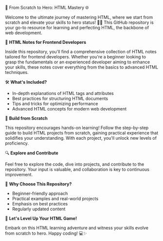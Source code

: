 🚀 From Scratch to Hero: HTML Mastery 🌐

Welcome to the ultimate journey of mastering HTML, where we start from scratch and elevate your skills to hero status! 🦸‍♂️ This GitHub repository is your go-to resource for learning and perfecting HTML, the backbone of web development.

📝 **HTML Notes for Frontend Developers**

Inside this repository, you'll find a comprehensive collection of HTML notes tailored for frontend developers. Whether you're a beginner looking to grasp the fundamentals or an experienced developer aiming to enhance your skills, these notes cover everything from the basics to advanced HTML techniques.

🛠️ **What's Included?**

- In-depth explanations of HTML tags and attributes
- Best practices for structuring HTML documents
- Tips and tricks for optimizing performance
- Advanced HTML concepts for modern web development

🚧 **Build from Scratch**

This repository encourages hands-on learning! Follow the step-by-step guide to build HTML projects from scratch, gaining practical experience that solidifies your understanding. With each project, you'll unlock new levels of proficiency.

🔍 **Explore and Contribute**

Feel free to explore the code, dive into projects, and contribute to the repository. Your input is valuable, and collaboration is key to continuous improvement.

🌟 **Why Choose This Repository?**

- Beginner-friendly approach
- Practical examples and real-world projects
- Emphasis on best practices
- Regularly updated content

🙌 **Let's Level Up Your HTML Game!**

Embark on this HTML learning adventure and witness your skills evolve from scratch to hero. Happy coding! 💻✨
